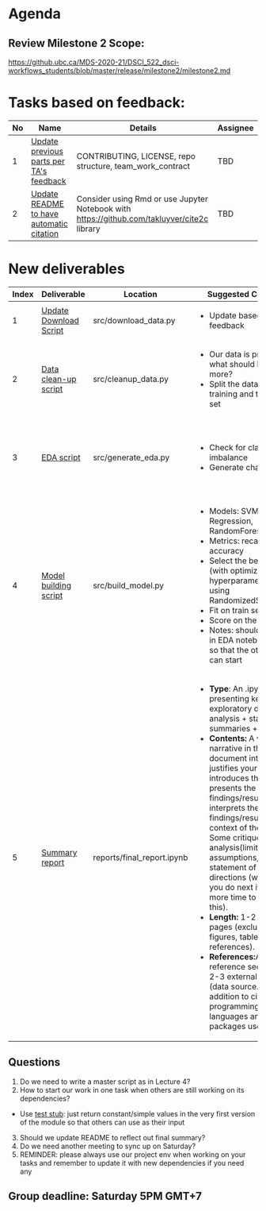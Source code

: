 # Agenda
## Review Milestone 2 Scope:
https://github.ubc.ca/MDS-2020-21/DSCI_522_dsci-workflows_students/blob/master/release/milestone2/milestone2.md

# Tasks based on feedback:
No | Name | Details | Assignee
-------|---------|---------|---------
1 | [Update previous parts per TA's feedback](https://github.com/UBC-MDS/DSCI_522_group_31/issues/23) | CONTRIBUTING, LICENSE, repo structure, team_work_contract | TBD
2 | [Update README to have automatic citation](https://github.com/UBC-MDS/DSCI_522_group_31/issues/24) | Consider using Rmd or use Jupyter Notebook with https://github.com/takluyver/cite2c library | TBD

# New deliverables
<table>
<thead>
  <tr>
    <th>Index</th>
    <th>Deliverable</th>
    <th>Location</th>
    <th>Suggested Contents</th>
    <th>Output</th>
    <th>Assignee</th>
  </tr>
</thead>
<tbody>
  <tr>
    <td>1</td>
    <td><a href="https://github.com/UBC-MDS/DSCI_522_group_31/issues/25" target="_blank" rel="noopener noreferrer">Update Download Script</a></td>
    <td>src/download_data.py</td>
    <td>
      <ul>
        <li>Update based on TA's feedback</li>
      </ul>
    </td>
    <td>Updated script</td>
    <td>TBD</td>
  </tr>
  <tr>
    <td>2</td>
    <td><a href="https://github.com/UBC-MDS/DSCI_522_group_31/issues/26" target="_blank" rel="noopener noreferrer">Data clean-up script</a></td>
    <td>src/cleanup_data.py</td>
    <td>
      <ul>
        <li>Our data is pretty tidy, what should be done more?</li>
        <li>Split the data into training and test data set</li>
      </ul>
    <td>Train set, test set as feather files</td>
    <td>TBD</td>
  </tr>
  <tr>
    <td>3</td>
    <td><a href="https://github.com/UBC-MDS/DSCI_522_group_31/issues/27" target="_blank" rel="noopener noreferrer">EDA script</a><br></td>
    <td>src/generate_eda.py</td>
    <td>
      <ul>
        <li>Check for class imbalance</li>
        <li>Generate charts</li>
      </ul>
    </td>
    <td>
	<ul>
		<li>Histogram of each feature</li>
		<li>Correlations among features</li>
		<li>Table indicating class imbalance</li>
	</ul>
	</td>
    <td>TBD</td>
  </tr>
  <tr>
    <td>4</td>
    <td><a href="https://github.com/UBC-MDS/DSCI_522_group_31/issues/28" target="_blank" rel="noopener noreferrer">Model building script</a></td>
    <td>src/build_model.py</td>
    <td>
      <ul>
	      <li>Models: SVM, Logistic Regression, RandomForestClassifier</li>
        <li>Metrics: recall, f1, accuracy</li>
        <li>Select the best model (with optimized hyperparameters) using RandomizedSearchCV</li>
        <li>Fit on train set</li>
        <li>Score on the test set</li>
	<li>Notes: should be done in EDA notebook first so that the other task can start
      </ul>
     </td>
    <td>Table including:
      <ul>
	      <li>Best model with hyperparameters</li>
        <li>Test scores</li>
      </ul>
     </td>
    <td>TBD</td>
  </tr>
  <tr>
    <td>5</td>
    <td><a href="https://github.com/UBC-MDS/DSCI_522_group_31/issues/29" target="_blank" rel="noopener noreferrer">Summary report</a></td>
    <td>reports/final_report.ipynb</td>
    <td>
      <ul>
	      <li><b>Type</b>: An .ipynb files presenting key useful exploratory data analysis + statistical summaries + figures</li>
	      <li><b>Contents:</b> A written narrative in this document introduces &amp; justifies your question, introduces the data set, presents the findings/results, &amp; interprets the findings/results in context of the question. Some critique of the analysis(limitations, assumptions, etc) &amp; a statement of future directions (what would you do next if you had more time to work on this).</li>
	      <li><b>Length:</b> 1-2 written pages (excluding figures, tables and references).</li>
	      <li><b>References:</b>A reference section &amp; cite 2-3 external sources (data source...) in addition to citing the programming languages and packages used</li>
      </ul>
      </td>
    <td>Report file</td>
    <td>TBD</td>
  </tr>
</tbody>
</table>

## Questions
1. Do we need to write a master script as in Lecture 4?
2. How to start our work in one task when others are still working on its dependencies?
  * Use [test stub](https://en.wikipedia.org/wiki/Test_stub): just return constant/simple values in the very first version of the module so that others can use as their input
3. Should we update README to reflect out final summary?
4. Do we need another meeting to sync up on Saturday?
5. REMINDER: please always use our project env when working on your tasks and remember to update it with new dependencies if you need any

## Group deadline: Saturday 5PM GMT+7
